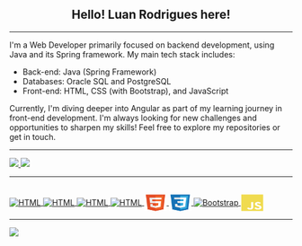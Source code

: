 ### <h2> <center> Hello! Luan Rodrigues here! </h2>
<hr>

<div>
  <p>
    I'm a Web Developer primarily focused on backend development, using Java and its Spring framework. My main tech stack includes:
    <ul>
      <li>Back-end: Java (Spring Framework)</li>
      <li>Databases: Oracle SQL and PostgreSQL</li>
      <li>Front-end: HTML, CSS (with Bootstrap), and JavaScript</li>
    </ul>
    Currently, I'm diving deeper into Angular as part of my learning journey in front-end development.
    I'm always looking for new challenges and opportunities to sharpen my skills! Feel free to explore my repositories or get in touch.
  </p>
</div>

<hr>
<div>
  <a href="htpps://github.com/devLuanRodrigues">
  <img height="180em" src="https://github-readme-stats.vercel.app/api?username=devLuanRodrigues&show_icons=true&theme=dark&include_all_commits=true&count_private=true"/>
  <img height="180em" src="https://github-readme-stats.vercel.app/api/top-langs/?username=devLuanRodrigues&layout=compact&langs_count=16&theme=dark"/>
 </div>
 
 ---
 <div style="display: inline_block"><br>
   <img align="center" alt="HTML" height="30" width="40" src="https://img.icons8.com/?size=100&id=90519&format=png&color=000000">
   <img align="center" alt="HTML" height="30" width="40" src="https://img.icons8.com/?size=100&id=l9a5tcSnBwcf&format=png&color=000000">
   <img align="center" alt="HTML" height="30" width="40" src="https://img.icons8.com/?size=100&id=38561&format=png&color=000000">
   <img align="center" alt="HTML" height="30" width="40" src="https://img.icons8.com/?size=100&id=39913&format=png&color=000000">
   <img align="center" alt="HTML" height="30" width="40" src="https://raw.githubusercontent.com/devicons/devicon/master/icons/html5/html5-original.svg">
   <img align="center" alt="CSS" height="30" width="40" src="https://raw.githubusercontent.com/devicons/devicon/master/icons/css3/css3-original.svg">
   <img align="center" alt="Bootstrap" height="30" width="40" src="https://cdn.jsdelivr.net/gh/devicons/devicon/icons/bootstrap/bootstrap-original.svg" />   
   <img align="center" alt="JS" height="30" width="40" src="https://raw.githubusercontent.com/devicons/devicon/master/icons/javascript/javascript-plain.svg">
 </div>
 
 ---
 <div>
  <a href="https://www.linkedin.com/in/devluanrodrigues/" target="_blank"><img src="https://img.shields.io/badge/-LinkedIn-%230077B5?style=for-the-badge&logo=linkedin&logoColor=white" target="_blank"></a> 
 </div>
